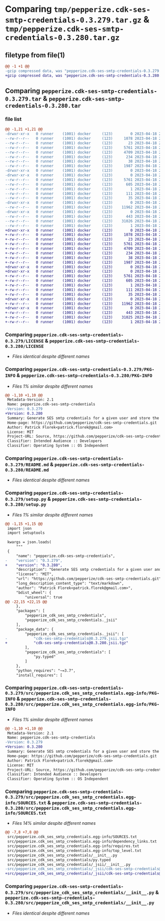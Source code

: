 # Comparing `tmp/pepperize.cdk-ses-smtp-credentials-0.3.279.tar.gz` & `tmp/pepperize.cdk-ses-smtp-credentials-0.3.280.tar.gz`

## filetype from file(1)

```diff
@@ -1 +1 @@
-gzip compressed data, was "pepperize.cdk-ses-smtp-credentials-0.3.279.tar", last modified: Tue Apr 18 23:08:48 2023, max compression
+gzip compressed data, was "pepperize.cdk-ses-smtp-credentials-0.3.280.tar", last modified: Tue Apr 18 23:15:43 2023, max compression
```

## Comparing `pepperize.cdk-ses-smtp-credentials-0.3.279.tar` & `pepperize.cdk-ses-smtp-credentials-0.3.280.tar`

### file list

```diff
@@ -1,21 +1,21 @@
-drwxr-xr-x   0 runner    (1001) docker     (123)        0 2023-04-18 23:08:48.517872 pepperize.cdk-ses-smtp-credentials-0.3.279/
--rw-r--r--   0 runner    (1001) docker     (123)     1078 2023-04-18 23:08:35.000000 pepperize.cdk-ses-smtp-credentials-0.3.279/LICENSE
--rw-r--r--   0 runner    (1001) docker     (123)       23 2023-04-18 23:08:35.000000 pepperize.cdk-ses-smtp-credentials-0.3.279/MANIFEST.in
--rw-r--r--   0 runner    (1001) docker     (123)     5761 2023-04-18 23:08:48.517872 pepperize.cdk-ses-smtp-credentials-0.3.279/PKG-INFO
--rw-r--r--   0 runner    (1001) docker     (123)     4709 2023-04-18 23:08:35.000000 pepperize.cdk-ses-smtp-credentials-0.3.279/README.md
--rw-r--r--   0 runner    (1001) docker     (123)      234 2023-04-18 23:08:35.000000 pepperize.cdk-ses-smtp-credentials-0.3.279/pyproject.toml
--rw-r--r--   0 runner    (1001) docker     (123)       38 2023-04-18 23:08:48.517872 pepperize.cdk-ses-smtp-credentials-0.3.279/setup.cfg
--rw-r--r--   0 runner    (1001) docker     (123)     1987 2023-04-18 23:08:35.000000 pepperize.cdk-ses-smtp-credentials-0.3.279/setup.py
-drwxr-xr-x   0 runner    (1001) docker     (123)        0 2023-04-18 23:08:48.513872 pepperize.cdk-ses-smtp-credentials-0.3.279/src/
-drwxr-xr-x   0 runner    (1001) docker     (123)        0 2023-04-18 23:08:48.513872 pepperize.cdk-ses-smtp-credentials-0.3.279/src/pepperize.cdk_ses_smtp_credentials.egg-info/
--rw-r--r--   0 runner    (1001) docker     (123)     5761 2023-04-18 23:08:48.000000 pepperize.cdk-ses-smtp-credentials-0.3.279/src/pepperize.cdk_ses_smtp_credentials.egg-info/PKG-INFO
--rw-r--r--   0 runner    (1001) docker     (123)      605 2023-04-18 23:08:48.000000 pepperize.cdk-ses-smtp-credentials-0.3.279/src/pepperize.cdk_ses_smtp_credentials.egg-info/SOURCES.txt
--rw-r--r--   0 runner    (1001) docker     (123)        1 2023-04-18 23:08:48.000000 pepperize.cdk-ses-smtp-credentials-0.3.279/src/pepperize.cdk_ses_smtp_credentials.egg-info/dependency_links.txt
--rw-r--r--   0 runner    (1001) docker     (123)      111 2023-04-18 23:08:48.000000 pepperize.cdk-ses-smtp-credentials-0.3.279/src/pepperize.cdk_ses_smtp_credentials.egg-info/requires.txt
--rw-r--r--   0 runner    (1001) docker     (123)       35 2023-04-18 23:08:48.000000 pepperize.cdk-ses-smtp-credentials-0.3.279/src/pepperize.cdk_ses_smtp_credentials.egg-info/top_level.txt
-drwxr-xr-x   0 runner    (1001) docker     (123)        0 2023-04-18 23:08:48.517872 pepperize.cdk-ses-smtp-credentials-0.3.279/src/pepperize_cdk_ses_smtp_credentials/
--rw-r--r--   0 runner    (1001) docker     (123)    11962 2023-04-18 23:08:35.000000 pepperize.cdk-ses-smtp-credentials-0.3.279/src/pepperize_cdk_ses_smtp_credentials/__init__.py
-drwxr-xr-x   0 runner    (1001) docker     (123)        0 2023-04-18 23:08:48.517872 pepperize.cdk-ses-smtp-credentials-0.3.279/src/pepperize_cdk_ses_smtp_credentials/_jsii/
--rw-r--r--   0 runner    (1001) docker     (123)      443 2023-04-18 23:08:35.000000 pepperize.cdk-ses-smtp-credentials-0.3.279/src/pepperize_cdk_ses_smtp_credentials/_jsii/__init__.py
--rw-r--r--   0 runner    (1001) docker     (123)    31026 2023-04-18 23:08:35.000000 pepperize.cdk-ses-smtp-credentials-0.3.279/src/pepperize_cdk_ses_smtp_credentials/_jsii/cdk-ses-smtp-credentials@0.3.279.jsii.tgz
--rw-r--r--   0 runner    (1001) docker     (123)        1 2023-04-18 23:08:35.000000 pepperize.cdk-ses-smtp-credentials-0.3.279/src/pepperize_cdk_ses_smtp_credentials/py.typed
+drwxr-xr-x   0 runner    (1001) docker     (123)        0 2023-04-18 23:15:43.617769 pepperize.cdk-ses-smtp-credentials-0.3.280/
+-rw-r--r--   0 runner    (1001) docker     (123)     1078 2023-04-18 23:15:31.000000 pepperize.cdk-ses-smtp-credentials-0.3.280/LICENSE
+-rw-r--r--   0 runner    (1001) docker     (123)       23 2023-04-18 23:15:31.000000 pepperize.cdk-ses-smtp-credentials-0.3.280/MANIFEST.in
+-rw-r--r--   0 runner    (1001) docker     (123)     5761 2023-04-18 23:15:43.617769 pepperize.cdk-ses-smtp-credentials-0.3.280/PKG-INFO
+-rw-r--r--   0 runner    (1001) docker     (123)     4709 2023-04-18 23:15:31.000000 pepperize.cdk-ses-smtp-credentials-0.3.280/README.md
+-rw-r--r--   0 runner    (1001) docker     (123)      234 2023-04-18 23:15:31.000000 pepperize.cdk-ses-smtp-credentials-0.3.280/pyproject.toml
+-rw-r--r--   0 runner    (1001) docker     (123)       38 2023-04-18 23:15:43.617769 pepperize.cdk-ses-smtp-credentials-0.3.280/setup.cfg
+-rw-r--r--   0 runner    (1001) docker     (123)     1987 2023-04-18 23:15:31.000000 pepperize.cdk-ses-smtp-credentials-0.3.280/setup.py
+drwxr-xr-x   0 runner    (1001) docker     (123)        0 2023-04-18 23:15:43.613768 pepperize.cdk-ses-smtp-credentials-0.3.280/src/
+drwxr-xr-x   0 runner    (1001) docker     (123)        0 2023-04-18 23:15:43.617769 pepperize.cdk-ses-smtp-credentials-0.3.280/src/pepperize.cdk_ses_smtp_credentials.egg-info/
+-rw-r--r--   0 runner    (1001) docker     (123)     5761 2023-04-18 23:15:43.000000 pepperize.cdk-ses-smtp-credentials-0.3.280/src/pepperize.cdk_ses_smtp_credentials.egg-info/PKG-INFO
+-rw-r--r--   0 runner    (1001) docker     (123)      605 2023-04-18 23:15:43.000000 pepperize.cdk-ses-smtp-credentials-0.3.280/src/pepperize.cdk_ses_smtp_credentials.egg-info/SOURCES.txt
+-rw-r--r--   0 runner    (1001) docker     (123)        1 2023-04-18 23:15:43.000000 pepperize.cdk-ses-smtp-credentials-0.3.280/src/pepperize.cdk_ses_smtp_credentials.egg-info/dependency_links.txt
+-rw-r--r--   0 runner    (1001) docker     (123)      111 2023-04-18 23:15:43.000000 pepperize.cdk-ses-smtp-credentials-0.3.280/src/pepperize.cdk_ses_smtp_credentials.egg-info/requires.txt
+-rw-r--r--   0 runner    (1001) docker     (123)       35 2023-04-18 23:15:43.000000 pepperize.cdk-ses-smtp-credentials-0.3.280/src/pepperize.cdk_ses_smtp_credentials.egg-info/top_level.txt
+drwxr-xr-x   0 runner    (1001) docker     (123)        0 2023-04-18 23:15:43.617769 pepperize.cdk-ses-smtp-credentials-0.3.280/src/pepperize_cdk_ses_smtp_credentials/
+-rw-r--r--   0 runner    (1001) docker     (123)    11962 2023-04-18 23:15:31.000000 pepperize.cdk-ses-smtp-credentials-0.3.280/src/pepperize_cdk_ses_smtp_credentials/__init__.py
+drwxr-xr-x   0 runner    (1001) docker     (123)        0 2023-04-18 23:15:43.617769 pepperize.cdk-ses-smtp-credentials-0.3.280/src/pepperize_cdk_ses_smtp_credentials/_jsii/
+-rw-r--r--   0 runner    (1001) docker     (123)      443 2023-04-18 23:15:31.000000 pepperize.cdk-ses-smtp-credentials-0.3.280/src/pepperize_cdk_ses_smtp_credentials/_jsii/__init__.py
+-rw-r--r--   0 runner    (1001) docker     (123)    31025 2023-04-18 23:15:31.000000 pepperize.cdk-ses-smtp-credentials-0.3.280/src/pepperize_cdk_ses_smtp_credentials/_jsii/cdk-ses-smtp-credentials@0.3.280.jsii.tgz
+-rw-r--r--   0 runner    (1001) docker     (123)        1 2023-04-18 23:15:31.000000 pepperize.cdk-ses-smtp-credentials-0.3.280/src/pepperize_cdk_ses_smtp_credentials/py.typed
```

### Comparing `pepperize.cdk-ses-smtp-credentials-0.3.279/LICENSE` & `pepperize.cdk-ses-smtp-credentials-0.3.280/LICENSE`

 * *Files identical despite different names*

### Comparing `pepperize.cdk-ses-smtp-credentials-0.3.279/PKG-INFO` & `pepperize.cdk-ses-smtp-credentials-0.3.280/PKG-INFO`

 * *Files 1% similar despite different names*

```diff
@@ -1,10 +1,10 @@
 Metadata-Version: 2.1
 Name: pepperize.cdk-ses-smtp-credentials
-Version: 0.3.279
+Version: 0.3.280
 Summary: Generate SES smtp credentials for a given user and store the credentials in a SecretsManager Secret.
 Home-page: https://github.com/pepperize/cdk-ses-smtp-credentials.git
 Author: Patrick Florek<patrick.florek@gmail.com>
 License: MIT
 Project-URL: Source, https://github.com/pepperize/cdk-ses-smtp-credentials.git
 Classifier: Intended Audience :: Developers
 Classifier: Operating System :: OS Independent
```

### Comparing `pepperize.cdk-ses-smtp-credentials-0.3.279/README.md` & `pepperize.cdk-ses-smtp-credentials-0.3.280/README.md`

 * *Files identical despite different names*

### Comparing `pepperize.cdk-ses-smtp-credentials-0.3.279/setup.py` & `pepperize.cdk-ses-smtp-credentials-0.3.280/setup.py`

 * *Files 1% similar despite different names*

```diff
@@ -1,15 +1,15 @@
 import json
 import setuptools
 
 kwargs = json.loads(
     """
 {
     "name": "pepperize.cdk-ses-smtp-credentials",
-    "version": "0.3.279",
+    "version": "0.3.280",
     "description": "Generate SES smtp credentials for a given user and store the credentials in a SecretsManager Secret.",
     "license": "MIT",
     "url": "https://github.com/pepperize/cdk-ses-smtp-credentials.git",
     "long_description_content_type": "text/markdown",
     "author": "Patrick Florek<patrick.florek@gmail.com>",
     "bdist_wheel": {
         "universal": true
@@ -22,15 +22,15 @@
     },
     "packages": [
         "pepperize_cdk_ses_smtp_credentials",
         "pepperize_cdk_ses_smtp_credentials._jsii"
     ],
     "package_data": {
         "pepperize_cdk_ses_smtp_credentials._jsii": [
-            "cdk-ses-smtp-credentials@0.3.279.jsii.tgz"
+            "cdk-ses-smtp-credentials@0.3.280.jsii.tgz"
         ],
         "pepperize_cdk_ses_smtp_credentials": [
             "py.typed"
         ]
     },
     "python_requires": "~=3.7",
     "install_requires": [
```

### Comparing `pepperize.cdk-ses-smtp-credentials-0.3.279/src/pepperize.cdk_ses_smtp_credentials.egg-info/PKG-INFO` & `pepperize.cdk-ses-smtp-credentials-0.3.280/src/pepperize.cdk_ses_smtp_credentials.egg-info/PKG-INFO`

 * *Files 1% similar despite different names*

```diff
@@ -1,10 +1,10 @@
 Metadata-Version: 2.1
 Name: pepperize.cdk-ses-smtp-credentials
-Version: 0.3.279
+Version: 0.3.280
 Summary: Generate SES smtp credentials for a given user and store the credentials in a SecretsManager Secret.
 Home-page: https://github.com/pepperize/cdk-ses-smtp-credentials.git
 Author: Patrick Florek<patrick.florek@gmail.com>
 License: MIT
 Project-URL: Source, https://github.com/pepperize/cdk-ses-smtp-credentials.git
 Classifier: Intended Audience :: Developers
 Classifier: Operating System :: OS Independent
```

### Comparing `pepperize.cdk-ses-smtp-credentials-0.3.279/src/pepperize.cdk_ses_smtp_credentials.egg-info/SOURCES.txt` & `pepperize.cdk-ses-smtp-credentials-0.3.280/src/pepperize.cdk_ses_smtp_credentials.egg-info/SOURCES.txt`

 * *Files 14% similar despite different names*

```diff
@@ -7,8 +7,8 @@
 src/pepperize.cdk_ses_smtp_credentials.egg-info/SOURCES.txt
 src/pepperize.cdk_ses_smtp_credentials.egg-info/dependency_links.txt
 src/pepperize.cdk_ses_smtp_credentials.egg-info/requires.txt
 src/pepperize.cdk_ses_smtp_credentials.egg-info/top_level.txt
 src/pepperize_cdk_ses_smtp_credentials/__init__.py
 src/pepperize_cdk_ses_smtp_credentials/py.typed
 src/pepperize_cdk_ses_smtp_credentials/_jsii/__init__.py
-src/pepperize_cdk_ses_smtp_credentials/_jsii/cdk-ses-smtp-credentials@0.3.279.jsii.tgz
+src/pepperize_cdk_ses_smtp_credentials/_jsii/cdk-ses-smtp-credentials@0.3.280.jsii.tgz
```

### Comparing `pepperize.cdk-ses-smtp-credentials-0.3.279/src/pepperize_cdk_ses_smtp_credentials/__init__.py` & `pepperize.cdk-ses-smtp-credentials-0.3.280/src/pepperize_cdk_ses_smtp_credentials/__init__.py`

 * *Files identical despite different names*

